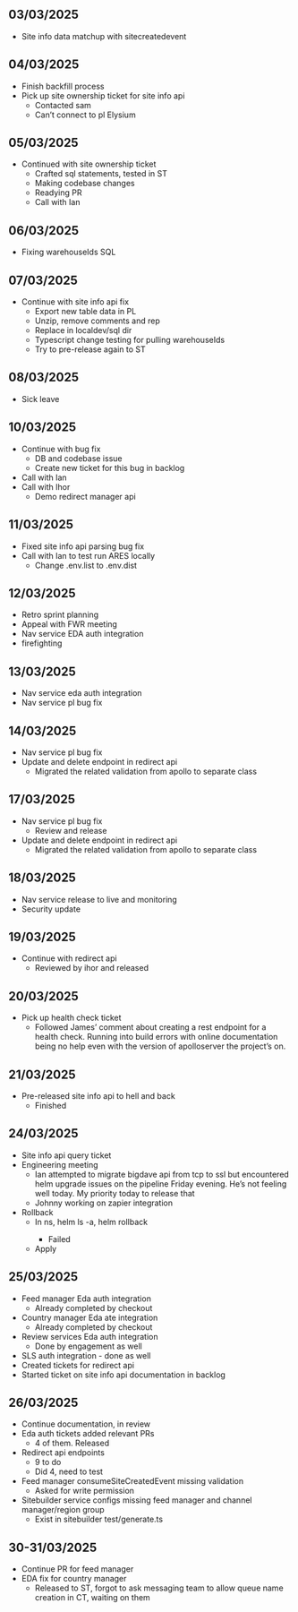 ## 03/03/2025
- Site info data matchup with sitecreatedevent
## 04/03/2025
- Finish backfill process
- Pick up site ownership ticket for site info api
    - Contacted sam
    - Can’t connect to pl Elysium
## 05/03/2025
- Continued with site ownership ticket
    - Crafted sql statements, tested in ST
    - Making codebase changes
    - Readying PR
    - Call with Ian
## 06/03/2025
- Fixing warehouseIds SQL
## 07/03/2025
- Continue with site info api fix
    - Export new table data in PL
    - Unzip, remove comments and rep
    - Replace in localdev/sql dir
    - Typescript change testing for pulling warehouseIds
    - Try to pre-release again to ST
## 08/03/2025
- Sick leave
## 10/03/2025
- Continue with bug fix
    - DB and codebase issue
    - Create new ticket for this bug in backlog
- Call with Ian
- Call with Ihor
    - Demo redirect manager api
## 11/03/2025
- Fixed site info api parsing bug fix
- Call with Ian to test run ARES locally
    - Change .env.list to .env.dist
## 12/03/2025
- Retro sprint planning
- Appeal with FWR meeting
- Nav service EDA auth integration
- firefighting
## 13/03/2025
- Nav service eda auth integration
- Nav service pl bug fix
## 14/03/2025
- Nav service pl bug fix
- Update and delete endpoint in redirect api
    - Migrated the related validation from apollo to separate class
## 17/03/2025
- Nav service pl bug fix
    - Review and release
- Update and delete endpoint in redirect api
    - Migrated the related validation from apollo to separate class
## 18/03/2025
- Nav service release to live and monitoring
- Security update
## 19/03/2025
- Continue with redirect api
    - Reviewed by ihor and released
## 20/03/2025
- Pick up health check ticket
    - Followed James’ comment about creating a rest endpoint for a health check. Running into build errors with online documentation being no help even with the version of apolloserver the project’s on.
## 21/03/2025
- Pre-released site info api to hell and back
    - Finished
## 24/03/2025
- Site info api query ticket 
- Engineering meeting
    - Ian attempted to migrate bigdave api from tcp to ssl but encountered helm upgrade issues on the pipeline Friday evening. He’s not feeling well today. My priority today to release that
    - Johnny working on zapier integration
- Rollback
    - In ns, helm ls -a, helm rollback <name in ls>
        - Failed
    - Apply
## 25/03/2025
- Feed manager Eda auth integration
    - Already completed by checkout
- Country manager Eda ate integration
    - Already completed by checkout 
- Review services Eda auth integration
    - Done by engagement as well
- SLS auth integration - done as well
- Created tickets for redirect api
- Started ticket on site info api documentation in backlog
## 26/03/2025
- Continue documentation, in review 
- Eda auth tickets added relevant PRs
    - 4 of them. Released  
- Redirect api endpoints
    - 9 to do
    - Did 4, need to test
- Feed manager consumeSiteCreatedEvent missing validation
    - Asked for write permission
- Sitebuilder service configs missing feed manager and channel manager/region group
    - Exist in sitebuilder test/generate.ts
## 30-31/03/2025
- Continue PR for feed manager
- EDA fix for country manager
    - Released to ST, forgot to ask messaging team to allow queue name creation in CT, waiting on them